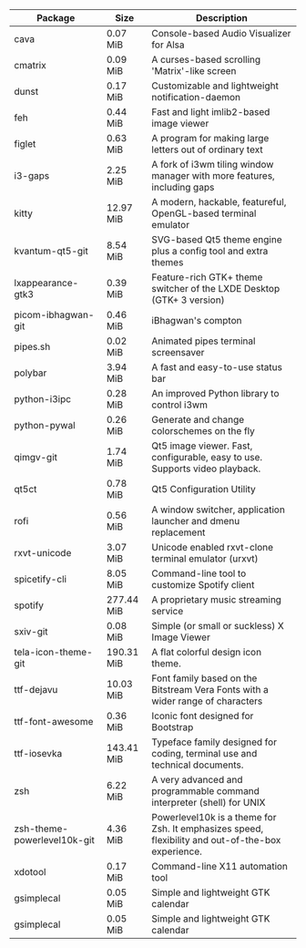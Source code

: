 | Package | Size| Description |                                                                                  
| --- | --- |--- | 
|cava|0.07 MiB|Console-based Audio Visualizer for Alsa|
|cmatrix|0.09 MiB|A curses-based scrolling 'Matrix'-like screen|
|dunst|0.17 MiB|Customizable and lightweight notification-daemon|
|feh|0.44 MiB|Fast and light imlib2-based image viewer|
|figlet|0.63 MiB|A program for making large letters out of ordinary text|
|i3-gaps|2.25 MiB|A fork of i3wm tiling window manager with more features, including gaps|
|kitty|12.97 MiB|A modern, hackable, featureful, OpenGL-based terminal emulator|
|kvantum-qt5-git|8.54 MiB|SVG-based Qt5 theme engine plus a config tool and extra themes|
|lxappearance-gtk3|0.39 MiB|Feature-rich GTK+ theme switcher of the LXDE Desktop (GTK+ 3 version)|
|picom-ibhagwan-git|0.46 MiB|iBhagwan's compton|picom fork (X compositor) with dual_kawase blur and rounded corners|
|pipes.sh|0.02 MiB|Animated pipes terminal screensaver|
|polybar|3.94 MiB|A fast and easy-to-use status bar|
|python-i3ipc|0.28 MiB|An improved Python library to control i3wm|
|python-pywal|0.26 MiB|Generate and change colorschemes on the fly|
|qimgv-git|1.74 MiB|Qt5 image viewer. Fast, configurable, easy to use. Supports video playback.|
|qt5ct|0.78 MiB|Qt5 Configuration Utility|
|rofi|0.56 MiB|A window switcher, application launcher and dmenu replacement|
|rxvt-unicode|3.07 MiB|Unicode enabled rxvt-clone terminal emulator (urxvt)|
|spicetify-cli|8.05 MiB|Command-line tool to customize Spotify client|
|spotify|277.44 MiB|A proprietary music streaming service|
|sxiv-git|0.08 MiB|Simple (or small or suckless) X Image Viewer|
|tela-icon-theme-git|190.31 MiB|A flat colorful design icon theme.|
|ttf-dejavu|10.03 MiB|Font family based on the Bitstream Vera Fonts with a wider range of characters|
|ttf-font-awesome|0.36 MiB|Iconic font designed for Bootstrap|
|ttf-iosevka|143.41 MiB|Typeface family designed for coding, terminal use and technical documents.|
|zsh|6.22 MiB|A very advanced and programmable command interpreter (shell) for UNIX|
|zsh-theme-powerlevel10k-git|4.36 MiB|Powerlevel10k is a theme for Zsh. It emphasizes speed, flexibility and out-of-the-box experience.|
|xdotool|0.17 MiB|Command-line X11 automation tool|
|gsimplecal|0.05 MiB|Simple and lightweight GTK calendar|
|gsimplecal|0.05 MiB|Simple and lightweight GTK calendar|

